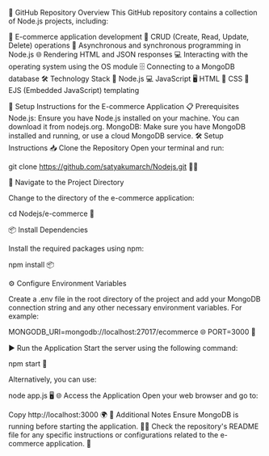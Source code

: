 
📁 GitHub Repository Overview
This GitHub repository contains a collection of Node.js projects, including:

🛒 E-commerce application development
📝 CRUD (Create, Read, Update, Delete) operations
🔄 Asynchronous and synchronous programming in Node.js
🌐 Rendering HTML and JSON responses
💻 Interacting with the operating system using the OS module
🗄️ Connecting to a MongoDB database
🛠️ Technology Stack
🚀 Node.js
💻 JavaScript
🖥️ HTML
🎨 CSS
📜 EJS (Embedded JavaScript) templating



🚀 Setup Instructions for the E-commerce Application
📋 Prerequisites
Node.js: Ensure you have Node.js installed on your machine. You can download it from nodejs.org.
MongoDB: Make sure you have MongoDB installed and running, or use a cloud MongoDB service.
🛠️ Setup Instructions
📥 Clone the Repository
Open your terminal and run:


git clone https://github.com/satyakumarch/Nodejs.git 🐱‍💻

📂 Navigate to the Project Directory

Change to the directory of the e-commerce application:


cd Nodejs/e-commerce 📁

📦 Install Dependencies

Install the required packages using npm:


npm install 📦

⚙️ Configure Environment Variables

Create a .env file in the root directory of the project and add your MongoDB connection string and any other necessary environment variables. For example:


MONGODB_URI=mongodb://localhost:27017/ecommerce 🌐
PORT=3000 🔌

▶️ Run the Application
Start the server using the following command:

npm start 🚀

Alternatively, you can use:


node app.js 🖥️
🌐 Access the Application
Open your web browser and go to:

Copy
http://localhost:3000 🌍
📌 Additional Notes
Ensure MongoDB is running before starting the application. 🏃‍♂️
Check the repository's README file for any specific instructions or configurations related to the e-commerce application. 📖

